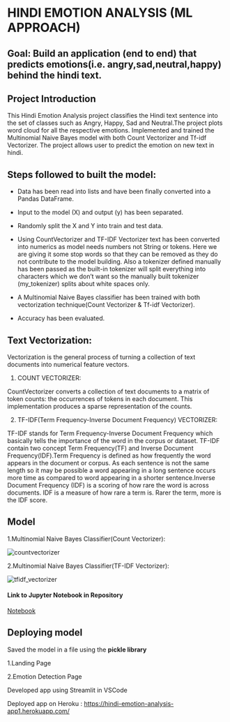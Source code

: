 # HINDI EMOTION ANALYSIS (ML APPROACH)


## Goal: Build an application (end to end) that predicts emotions(i.e. angry,sad,neutral,happy) behind the hindi text.

## Project Introduction

This Hindi Emotion Analysis project classifies the Hindi text sentence into the set of classes such as Angry, Happy, Sad and Neutral.The project plots word cloud for all the respective emotions. Implemented and trained the Multinomial Naive Bayes model with both Count Vectorizer and Tf-idf Vectorizer. The project allows user to predict the emotion on new text in hindi.

## Steps followed to built the model:

* Data has been read into lists and have been finally converted into a Pandas DataFrame.

* Input to the model (X) and output (y) has been separated.

* Randomly split the X and Y into train and test data.

* Using CountVectorizer and TF-IDF Vectorizer text has been converted into numerics as model needs numbers not String or tokens. Here we are giving it some stop words so that they can be removed as they do not contribute to the model building. Also a tokenizer defined manually has been passed as the built-in tokenizer will split everything into characters which we don’t want so the manually built tokenizer (my_tokenizer) splits about white spaces only.

* A Multinomial Naive Bayes classifier has been trained with both vectorization technique(Count Vectorizer & Tf-idf Vectorizer).

* Accuracy has been evaluated.

## Text Vectorization:

Vectorization is the general process of turning a collection of text documents into numerical feature vectors.

1. COUNT VECTORIZER:

CountVectorizer converts a collection of text documents to a matrix of token counts: the occurrences of tokens in each document. This implementation produces a sparse representation of the counts.

2. TF-IDF(Term Frequency-Inverse Document Frequency) VECTORIZER:

TF-IDF stands for Term Frequency-Inverse Document Frequency which basically tells the importance of the word in the corpus or dataset. TF-IDF contain two concept Term Frequency(TF) and Inverse Document Frequency(IDF).Term Frequency is defined as how frequently the word appears in the document or corpus. As each sentence is not the same length so it may be possible a word appearing in a long sentence occurs more time as compared to word appearing in a shorter sentence.Inverse Document Frequency (IDF) is a scoring of how rare the word is across documents. IDF is a measure of how rare a term is. Rarer the term, more is the IDF score. 


## Model

1.Multinomial Naive Bayes Classifier(Count Vectorizer):

![countvectorizer](https://user-images.githubusercontent.com/73767113/145580576-0f872ead-7d50-4bde-a752-8cc175cc97c9.jpg)


2.Multinomial Naive Bayes Classifier(TF-IDF Vectorizer):

![tfidf_vectorizer](https://user-images.githubusercontent.com/73767113/145580624-c3f76479-81b2-4f1a-bf09-93124827d963.jpg)


#### Link to Jupyter Notebook in Repository
[Notebook](https://github.com/Siddhi268/Hindi_Emotion_Analysis_ML/blob/main/Hindi_Emotion_Analysis_ML.ipynb)



## Deploying model

<p> Saved the model in a file using the <b>pickle library</b> </p>

1.Landing Page



2.Emotion Detection Page



Developed app using Streamlit in VSCode

Deployed app on Heroku : https://hindi-emotion-analysis-app1.herokuapp.com/




